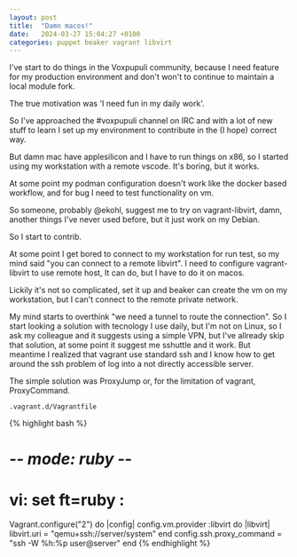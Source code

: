 ```yaml
---
layout: post
title:  "Damn macos!"
date:   2024-03-27 15:04:27 +0100
categories: puppet beaker vagrant libvirt
---
```

I've start to do things in the Voxpupuli community, because I need feature for my production
environment and don't won't to continue to maintain a local module fork.

The true motivation was 'I need fun in my daily work'.

So I've approached the #voxpupuli channel on IRC and with a lot of new stuff to learn I set up my environment to contribute in the (I hope) correct way.

But damn mac have applesilicon and I have to run things on x86, so I started using my workstation with a remote vscode.
It's boring, but it works.

At some point my podman configuration doesn't work like the docker based workflow, and for bug I need to test functionality on vm.

So someone, probably @ekohl, suggest me to try on vagrant-libvirt, damn, another things I've never used before, but it just work on my Debian.

So I start to contrib.

At some point I get bored to connect to my workstation for run test, so my mind said "you can connect to a remote libvirt".
I need to configure vagrant-libvirt to use remote host, It can do, but I have to do it on macos.

Lickily it's not so complicated, set it up and beaker can create the vm on my workstation, but I can't connect to the remote private network.

My mind starts to overthink "we need a tunnel to route the connection". So I start looking a solution with tecnology I use daily, but I'm not on Linux, so I ask my colleague and it suggests using a simple VPN, but I've allready skip that solution, at some point it suggest me sshuttle and it work.
But meantime I realized that vagrant use standard ssh and I know how to get around the ssh problem of log into a not directly accessible server.

The simple solution was ProxyJump or, for the limitation of vagrant, ProxyCommand.

`.vagrant.d/Vagrantfile`

{% highlight bash %}
# -*- mode: ruby -*-
# vi: set ft=ruby :

Vagrant.configure("2") do |config|
  config.vm.provider :libvirt do |libvirt|
    libvirt.uri = "qemu+ssh://server/system"
  end
  config.ssh.proxy_command = "ssh -W %h:%p user@server"
end
{% endhighlight %}
